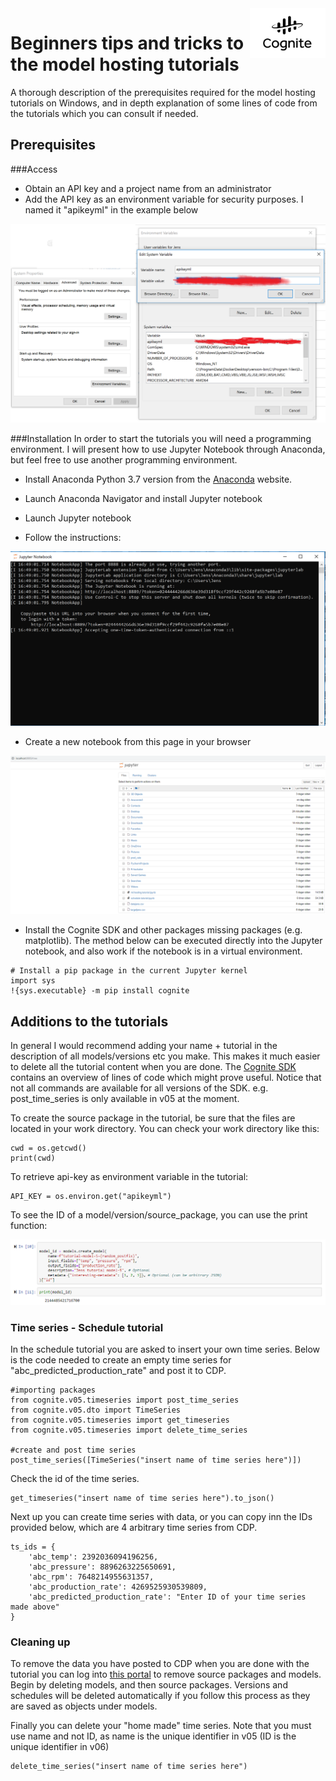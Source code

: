 <a href="https://cognite.com/">
    <img src="https://github.com/cognitedata/cognite-sdk-python/blob/master/cognite_logo.png" alt="Cognite logo" title="Cognite" align="right" height="80" />
</a>

Beginners tips and tricks to the model hosting tutorials
===========================

A thorough description of the prerequisites required for the model hosting tutorials on Windows,
and in depth explanation of some lines of code from the tutorials which you can consult if needed.

## Prerequisites

###Access
- Obtain an API key and a project name from an administrator
- Add the API key as an environment variable for security purposes. I named it "apikeyml" in the example below

![](.beginners_guide_to_the_mlhosting_tutorials_images\4aa33ba6.png)

###Installation
In order to start the tutorials you will need a programming environment. I will present how to use Jupyter Notebook through Anaconda, but feel free to use another programming environment. 
- Install Anaconda Python 3.7 version from the [Anaconda](https://www.anaconda.com/download/) website.
- Launch Anaconda Navigator and install Jupyter notebook
- Launch Jupyter notebook

- Follow the instructions:

![](.beginners_guide_to_the_mlhosting_tutorials_images\f3167d77.png)

- Create a new notebook from this page in your browser

![](.beginners_guide_to_the_mlhosting_tutorials_images\cc21bb5a.png)

- Install the Cognite SDK and other packages missing packages (e.g. matplotlib).
 The method below can be executed directly into the Jupyter notebook, and also work if the notebook is in a virtual environment. 
```
# Install a pip package in the current Jupyter kernel
import sys
!{sys.executable} -m pip install cognite
```



## Additions to the tutorials

In general I would recommend adding your name + tutorial in the description of all models/versions etc you make. This
makes it much easier to delete all the tutorial content when you are done. The [Cognite SDK](https://cognite-sdk-python.readthedocs-hosted.com/en/latest/cognite.html#analytics) contains an overview of lines of code which might prove useful. Notice that not all commands
are available for all versions of the SDK. e.g. post_time_series is only available in v05 at
the moment.

To create the source package in the tutorial, be sure that the files are located in your work directory. You can
check your work directory like this:
```
cwd = os.getcwd()
print(cwd)
```


To retrieve api-key as environment variable in the tutorial:
```
API_KEY = os.environ.get("apikeyml")
```
To see the ID of a model/version/source_package, you can use the print function:

![](.beginners_guide_to_the_mlhosting_tutorials_images\a563d2d6.png)

### Time series - Schedule tutorial
In the schedule tutorial you are asked to insert your own time series. Below is the code needed to create
an empty time series for "abc_predicted_production_rate" and post it to CDP.
```
#importing packages
from cognite.v05.timeseries import post_time_series
from cognite.v05.dto import TimeSeries
from cognite.v05.timeseries import get_timeseries
from cognite.v05.timeseries import delete_time_series

#create and post time series
post_time_series([TimeSeries("insert name of time series here")])
```
Check the id of the time series.
```
get_timeseries("insert name of time series here").to_json()
```

Next up you can create time series with data, or you can copy inn the IDs provided below, which are 4 arbitrary time series from CDP. 

```
ts_ids = {
    'abc_temp': 2392036094196256,
    'abc_pressure': 8896263225650691,
    'abc_rpm': 7648214955631357,
    'abc_production_rate': 4269525930539809,
    'abc_predicted_production_rate': "Enter ID of your time series made above"
}
``` 

### Cleaning up
To remove the data you have posted to CDP when you are done with the tutorial you can
log into [this portal](https://modelhosting.cogniteapp.com) to remove source packages and models. Begin by deleting models, and then source packages.
Versions and schedules will be deleted automatically if you follow this process as they are saved as objects under models. 

Finally you can delete your "home made" time series. Note that you must use name and not ID, as name is the unique identifier in v05 (ID is the unique identifier in v06)
```
delete_time_series("insert name of time series here")
```